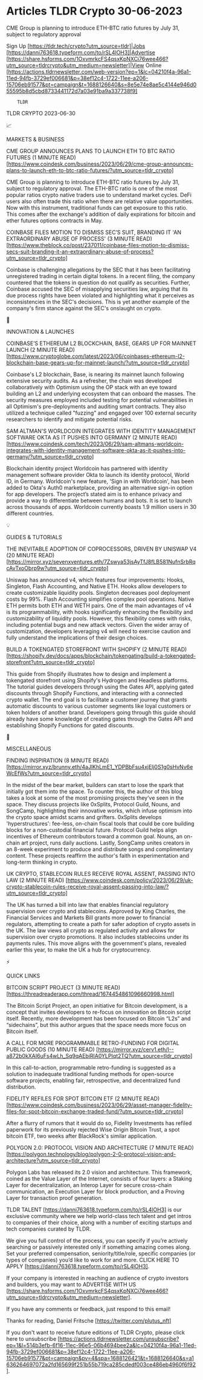 # Articles TLDR Crypto 30-06-2023

CME Group is planning to introduce ETH-BTC ratio futures by July 31,
subject to regulatory approval  

Sign Up [https://tldr.tech/crypto?utm_source=tldr]|Jobs
[https://danni763618.typeform.com/to/rSL4lOH3]|Advertise
[https://share.hsforms.com/1OxvmrkcFS4qsxKpNXCi76wee466?utm_source=tldrcrypto&utm_medium=newsletter]|View
Online
[https://actions.tldrnewsletter.com/web-version?ep=1&lc=04210f4a-96a1-11ed-94fb-3729ef006681&p=38ef12c4-1722-11ee-a206-15706eb91577&pt=campaign&t=1688126640&s=8e5e74e8ae5c4144e946d055595b8d5cbd8733441172d7a03e91ba9a337738f9]


		TLDR 

TLDR CRYPTO 2023-06-30

📈 

MARKETS & BUSINESS

CME GROUP ANNOUNCES PLANS TO LAUNCH ETH TO BTC RATIO FUTURES (1 MINUTE
READ)
[https://www.coindesk.com/business/2023/06/29/cme-group-announces-plans-to-launch-eth-to-btc-ratio-futures/?utm_source=tldr_crypto]

CME Group is planning to introduce ETH-BTC ratio futures by July 31,
subject to regulatory approval. The ETH-BTC ratio is one of the most
popular ratios crypto native traders use to understand market cycles.
DeFi users also often trade this ratio when there are relative value
opportunities. Now with this instrument, traditional funds can get
exposure to this ratio. This comes after the exchange's addition of
daily expirations for bitcoin and ether futures options contracts in
May. 

COINBASE FILES MOTION TO DISMISS SEC’S SUIT, BRANDING IT 'AN
EXTRAORDINARY ABUSE OF PROCESS' (3 MINUTE READ)
[https://www.theblock.co/post/237011/coinbase-files-motion-to-dismiss-secs-suit-branding-it-an-extraordinary-abuse-of-process?utm_source=tldr_crypto]

Coinbase is challenging allegations by the SEC that it has been
facilitating unregistered trading in certain digital tokens. In a
recent filing, the company countered that the tokens in question do
not qualify as securities. Further, Coinbase accused the SEC of
misapplying securities law, arguing that its due process rights have
been violated and highlighting what it perceives as inconsistencies in
the SEC's decisions. This is yet another example of the company's firm
stance against the SEC's onslaught on crypto. 

🚀 

INNOVATION & LAUNCHES

COINBASE’S ETHEREUM L2 BLOCKCHAIN, BASE, GEARS UP FOR MAINNET LAUNCH
(2 MINUTE READ)
[https://www.cryptoglobe.com/latest/2023/06/coinbases-ethereum-l2-blockchain-base-gears-up-for-mainnet-launch/?utm_source=tldr_crypto]

Coinbase's L2 blockchain, Base, is nearing its mainnet launch
following extensive security audits. As a refresher, the chain was
developed collaboratively with Optimism using the OP stack with an eye
toward building an L2 and underlying ecosystem that can onboard the
masses. The security measures employed included testing for potential
vulnerabilities in all Optimism's pre-deployments and auditing smart
contracts. They also utilized a technique called "fuzzing" and engaged
over 100 external security researchers to identify and mitigate
potential risks. 

SAM ALTMAN'S WORLDCOIN INTEGRATES WITH IDENTITY MANAGEMENT SOFTWARE
OKTA AS IT PUSHES INTO GERMANY (2 MINUTE READ)
[https://www.coindesk.com/tech/2023/06/29/sam-altmans-worldcoin-integrates-with-identity-management-software-okta-as-it-pushes-into-germany/?utm_source=tldr_crypto]

Blockchain identity project Worldcoin has partnered with identity
management software provider Okta to launch its identity protocol,
World ID, in Germany. Worldcoin's new feature, 'Sign in with
Worldcoin', has been added to Okta's Auth0 marketplace, providing an
alternative sign-in option for app developers. The project’s stated
aim is to enhance privacy and provide a way to differentiate between
humans and bots. It is set to launch across thousands of apps.
Worldcoin currently boasts 1.9 million users in 30 different
countries. 

💡 

GUIDES & TUTORIALS

THE INEVITABLE ADOPTION OF COPROCESSORS, DRIVEN BY UNISWAP V4 (20
MINUTE READ)
[https://mirror.xyz/sevenxventures.eth/7Zswya53jsAyTfJ8fLB581NufnSrbRqcAvTxoObrp9w?utm_source=tldr_crypto]

Uniswap has announced v4, which features four improvements: Hooks,
Singleton, Flash Accounting, and Native ETH. Hooks allow developers to
create customizable liquidity pools. Singleton decreases pool
deployment costs by 99%. Flash Accounting simplifies complex pool
operations. Native ETH permits both ETH and WETH pairs. One of the
main advantages of v4 is its programmability, with hooks significantly
enhancing the flexibility and customizability of liquidity pools.
However, this flexibility comes with risks, including potential bugs
and new attack vectors. Given the wider array of customization,
developers leveraging v4 will need to exercise caution and fully
understand the implications of their design choices. 

BUILD A TOKENGATED STOREFRONT WITH SHOPIFY (2 MINUTE READ)
[https://shopify.dev/docs/apps/blockchain/tokengating/build-a-tokengated-storefront?utm_source=tldr_crypto]

This guide from Shopify illustrates how to design and implement a
tokengated storefront using Shopify's Hydrogen and Headless platforms.
The tutorial guides developers through using the Gates API, applying
gated discounts through Shopify Functions, and interacting with a
connected crypto wallet. The end goal is to facilitate a customer
journey that grants automatic discounts to various customer segments
like loyal customers or token holders of another brand. Developers
going through this guide should already have some knowledge of
creating gates through the Gates API and establishing Shopify
Functions for gated discounts. 

🦄 

MISCELLANEOUS

FINDING INSPIRATION (8 MINUTE READ)
[https://mirror.xyz/brunny.eth/4aJlKhLmE1_YDPBbFsu4xjElj0S1g0sHvNv6eWcEfWs?utm_source=tldr_crypto]

In the midst of the bear market, builders can start to lose the spark
that initially got them into the space. To counter this, the author of
this blog takes a look at some of the most promising projects
they’ve seen in the space. They discuss projects like 0xSplits,
Protocol Guild, Nouns, and SongCamp, highlighting their innovative
works, which infuse optimism into the crypto space amidst scams and
grifters. 0xSplits develops 'hyperstructures': fee-less, on-chain
fiscal tools that could be core building blocks for a non-custodial
financial future. Protocol Guild helps align incentives of Ethereum
contributors toward a common goal. Nouns, an on-chain art project,
runs daily auctions. Lastly, SongCamp unites creators in an 8-week
experiment to produce and distribute songs and complimentary content.
These projects reaffirm the author's faith in experimentation and
long-term thinking in crypto. 

UK CRYPTO, STABLECOIN RULES RECEIVE ROYAL ASSENT, PASSING INTO LAW (2
MINUTE READ)
[https://www.coindesk.com/policy/2023/06/29/uk-crypto-stablecoin-rules-receive-royal-assent-passing-into-law/?utm_source=tldr_crypto]

The UK has turned a bill into law that enables financial regulatory
supervision over crypto and stablecoins. Approved by King Charles, the
Financial Services and Markets Bill grants more power to financial
regulators, attempting to create a path for safer adoption of crypto
assets in the UK. The law views all crypto as regulated activity and
allows for supervision over crypto promotions. It also includes
stablecoins under its payments rules. This move aligns with the
government's plans, revealed earlier this year, to make the UK a hub
for cryptocurrency. 

⚡ 

QUICK LINKS

BITCOIN SCRIPT PROJECT (3 MINUTE READ)
[https://threadreaderapp.com/thread/1674454861096660998.html]

The Bitcoin Script Project, an open initiative for Bitcoin
development, is a concept that invites developers to re-focus on
innovation on Bitcoin script itself. Recently, more development has
been focused on Bitcoin “L2s” and “sidechains”, but this
author argues that the space needs more focus on Bitcoin itself. 

A CALL FOR MORE PROGRAMMABLE RETRO-FUNDING FOR DIGITAL PUBLIC GOODS
(10 MINUTE READ)
[https://mirror.xyz/cerv1.eth/I--a872b0kXAI6uFs4wLh_Sq9qAEbiRlA0YLPIqt2TQ?utm_source=tldr_crypto]

In this call-to-action, programmable retro-funding is suggested as a
solution to inadequate traditional funding methods for open-source
software projects, enabling fair, retrospective, and decentralized
fund distribution. 

FIDELITY REFILES FOR SPOT BITCOIN ETF (2 MINUTE READ)
[https://www.coindesk.com/business/2023/06/29/asset-manager-fidelity-files-for-spot-bitcoin-exchange-traded-fund/?utm_source=tldr_crypto]

After a flurry of rumors that it would do so, Fidelity Investments has
refiled paperwork for its previously rejected Wise Origin Bitcoin
Trust, a spot bitcoin ETF, two weeks after BlackRock's similar
application. 

POLYGON 2.0: PROTOCOL VISION AND ARCHITECTURE (7 MINUTE READ)
[https://polygon.technology/blog/polygon-2-0-protocol-vision-and-architecture?utm_source=tldr_crypto]

Polygon Labs has released its 2.0 vision and architecture. This
framework, coined as the Value Layer of the Internet, consists of four
layers: a Staking Layer for decentralization, an Interop Layer for
secure cross-chain communication, an Execution Layer for block
production, and a Proving Layer for transaction proof generation. 

TLDR TALENT [https://danni763618.typeform.com/to/rSL4lOH3] is our
exclusive community where we help world-class tech talent and get
intros to companies of their choice, along with a number of exciting
startups and tech companies curated by TLDR.

We give you full control of the process, you can specify if you’re
actively searching or passively interested only if something amazing
comes along. Set your preferred compensation, seniority/title/role,
specific companies (or types of companies) you’d like to work for
and more. CLICK HERE TO APPLY
[https://danni763618.typeform.com/to/rSL4lOH3].

If your company is interested in reaching an audience of crypto
investors and builders, you may want to ADVERTISE WITH US
[https://share.hsforms.com/1OxvmrkcFS4qsxKpNXCi76wee466?utm_source=tldrcrypto&utm_medium=newsletter].


If you have any comments or feedback, just respond to this email! 

Thanks for reading, 
Daniel Fritsche [https://twitter.com/plutus_nft] 

If you don't want to receive future editions of TLDR Crypto,
please click here to unsubscribe
[https://actions.tldrnewsletter.com/unsubscribe?ep=1&l=514b3efb-6f16-11ec-96e5-06b4694bee2a&lc=04210f4a-96a1-11ed-94fb-3729ef006681&p=38ef12c4-1722-11ee-a206-15706eb91577&pt=campaign&pv=4&spa=1688126421&t=1688126640&s=a1636264697072a2fd165699f251b55b719ca285cdedf003ce486eb4960f6f92].